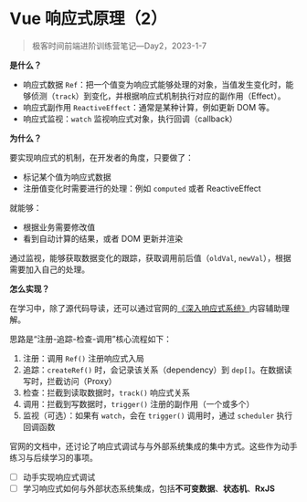 # Vue 响应式原理（2）

> 极客时间前端进阶训练营笔记—Day2，2023-1-7

**是什么？**

- 响应式数据 `Ref`：把一个值变为响应式能够处理的对象，当值发生变化时，能够侦测（`track`）到变化，并根据响应式机制执行对应的副作用（Effect）。
- 响应式副作用 `ReactiveEffect`：通常是某种计算，例如更新 DOM 等。
- 响应式监视：`watch` 监视响应式对象，执行回调（callback）

**为什么？**

要实现响应式的机制，在开发者的角度，只要做了：

- 标记某个值为响应式数据
- 注册值变化时需要进行的处理：例如 `computed` 或者 ReactiveEffect

就能够：

- 根据业务需要修改值
- 看到自动计算的结果，或者 DOM 更新并渲染

通过监视，能够获取数据变化的跟踪，获取调用前后值（`oldVal`, `newVal`），根据需要加入自己的处理。

**怎么实现？**

在学习中，除了源代码导读，还可以通过官网的[《深入响应式系统》][1]内容辅助理解。

思路是“注册-追踪-检查-调用”核心流程如下：

1. 注册：调用 `Ref()` 注册响应式入局
2. 追踪：`createRef()` 时，会记录该关系（dependency）到 `dep[]`。在数据读写时，拦截访问（Proxy）
3. 检查：拦截到读取数据时，`track()` 响应式关系
4. 调用：拦截到写数据时，`trigger()` 注册的副作用（一个或多个）
5. 监视（可选）：如果有 `watch`，会在 `trigger()` 调用时，通过 `scheduler` 执行回调函数

官网的文档中，还讨论了响应式调试与与外部系统集成的集中方式。这些作为动手练习与后续学习的事项。

- [ ] 动手实现响应式调试
- [ ] 学习响应式如何与外部状态系统集成，包括**不可变数据**、**状态机**、**RxJS**

[1]: https://cn.vuejs.org/guide/extras/reactivity-in-depth.html

